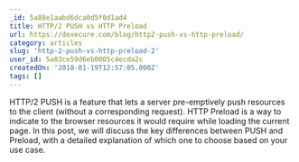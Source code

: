 ```yaml
---
_id: 5a88e1aabd6dca0d5f0d1ad4
title: HTTP/2 PUSH vs HTTP Preload
url: https://dexecure.com/blog/http2-push-vs-http-preload/
category: articles
slug: 'http-2-push-vs-http-preload-2'
user_id: 5a83ce59d6eb0005c4ecda2c
createdOn: '2018-01-19T12:57:05.000Z'
tags: []
---
```


HTTP/2 PUSH is a feature that lets a server pre-emptively push resources to the client (without a corresponding request). HTTP Preload is a way to indicate to the browser resources it would require while loading the current page. In this post, we will discuss the key differences between PUSH and Preload, with a detailed explanation of which one to choose based on your use case.
